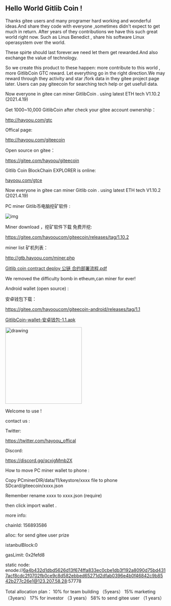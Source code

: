 ## Hello World Gitlib Coin  !

Thanks gitee users and many programer hard working and wonderful ideas.And share they code with everyone ,sometimes didn't expect to get much in return. After years of they contributions we have this such great world right now. Such as Linus Benedict , share his software Linux operasystem over the world.

These spirte should last forever.we need let them get rewarded.And also exchange the value of technology.

So we create this product to these happen: more contribute to this world , more GitlibCoin GTC reward. Let everything go in the right direction.We may reward through they activity and star /fork data in they gitee project page later. Users can pay giteecoin for searching tech help or get usefull data.

Now everyone in gitee can miner GitlibCoin . using latest ETH tech V1.10.2 (2021.4.19)

Get 1000~10,000 GitlibCoin after check your gitee account ownership：

http://hayoou.com/gtc

Offical page:

http://hayoou.com/giteecoin

Open source on gitee：

https://gitee.com/hayoou/giteecoin

Gitlib Coin BlockChain EXPLORER is online: 

[hayoou.com/gtce](http://gtc2.hayoou.com:8000)
 
Now everyone in gitee can miner Gitlib coin . 
using latest ETH tech V1.10.2 (2021.4.19)

PC miner Gitlib币电脑挖矿软件 :

![img](https://boxmy.hayoou.com/filecache/14bcc65fb35954439ae49eca241ff794)

Miner download ，挖矿软件下载 免费开挖:

https://gitee.com/hayooucom/giteecoin/releases/tag/1.10.2

miner list 矿机列表：

http://gtb.hayoou.com/miner.php

[Gitlib coin contract deploy 公链 合约部署流程.pdf](http://hayoou.com/yafr)


We removed the difficulty bomb in etheum,can miner for ever!

Android wallet (open source) :

安卓钱包下载：

https://gitee.com/hayooucom/giteecoin-android/releases/tag/1.1

[GitlibCoin-wallet-安卓钱包-1.1.apk](http://hayoou.com/yafc)

<img src="https://boxmy.hayoou.com/filecache/f2a7be5539c3483caa1126d869e33f08" alt="drawing" width="240"/>

Welcome to use !

contact us : 

Twitter:

https://twitter.com/hayoou_offical

Discord:

https://discord.gg/qcxjgMmb2X

How to move PC miner wallet to phone  :

Copy PCminerDIR/data/11/keystore/xxxx file to phone SDcard/giteecoin/xxxx.json

Remember rename xxxx to xxxx.json (require)

then click import wallet .

more info:

chainId: 156893586

alloc: for send gitee user prize

istanbulBlock:0

gasLimit: 0x2fefd8

static node: 
enode://6a4b432d1dbd5626d13f674ffa833ec0cbe1db3f192a8090d75bd4317acf8cdc2f0702fb0ce9c8d582ebbed65271d2dfab0396e4b0f46842c9b8542b277c26e1@123.207.58.28:57778

Total allocation plan：
10% for team building （5years）
15% marketing （3years）
17% for investor （3 years）
58% to send gitee user （1 years）
